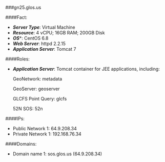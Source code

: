 ###gn25.glos.us

####Fact:
- ***Server Type***: Virtual Machine
- ***Resource***: 4 vCPU; 16GB RAM; 200GB Disk
- ***OS****: CentOS 6.8
- ***Web Server***: httpd 2.2.15
- ***Application Server***: Tomcat 7


####Roles:
- ***Application Server***: Tomcat container for JEE applications, including:
  
  GeoNetwork: metadata
  
  GeoServer: geoserver
  
  GLCFS Point Query: glcfs
  
  52N SOS: 52n
  
####IPs:
- Public Network 1: 64.9.208.34
- Private Network 1: 192.168.76.34

####Domains:
- Domain name 1: sos.glos.us (64.9.208.34)

